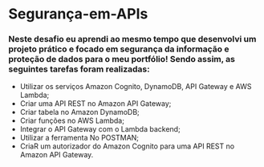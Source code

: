 # Segurança-em-APIs



### Neste desafio eu aprendi ao mesmo tempo que desenvolvi um projeto prático e focado em segurança da informação e proteção de dados para o meu portfólio! Sendo assim, as seguintes tarefas foram realizadas:

- Utilizar os serviços Amazon Cognito, DynamoDB, API Gateway e AWS Lambda;
- Criar uma API REST no Amazon API Gateway;
- Criar tabela no Amazon DynamoDB;
- Criar funções no AWS Lambda;
- Integrar o API Gateway com o Lambda backend;
- Utilizar a ferramenta No POSTMAN;
- CriaR um autorizador do Amazon Cognito para uma API REST no Amazon API Gateway.
